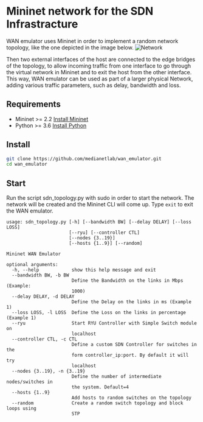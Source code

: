 # Mininet network for the SDN Infrastracture

WAN emulator uses Mininet in order to implement a random network topology, like the one depicted in the image below.
![Network](https://github.com/themisAnagno/wan_emulator/blob/master/image_preview.png)

Then two external interfaces of the host are connected to the edge bridges of the topology, to allow incoming traffic from one interface to go through the virtual network in Mininet and to exit the host from the other interface. This way, WAN emulator can be used as part of a larger physical Network, adding various traffic parameters, such as delay, bandwidth and loss.

## Requirements

* Mininet >= 2.2 [Install Mininet](http://mininet.org/download/)
* Python >= 3.6 [Install Python](https://www.python.org/downloads/)

## Install

```bash
git clone https://github.com/medianetlab/wan_emulator.git
cd wan_emulator
```

## Start

Run the script sdn_topology.py with sudo in order to start the network. The network will be created and the Mininet CLI will come up. Type `exit` to exit the WAN emulator.

```man
usage: sdn_topology.py [-h] [--bandwidth BW] [--delay DELAY] [--loss LOSS]
                       [--ryu] [--controller CTL]
                       [--nodes {3..19}]
                       [--hosts {1..9}] [--random]

Mininet WAN Emulator

optional arguments:
  -h, --help            show this help message and exit
  --bandwidth BW, -b BW
                        Define the Bandwidth on the links in Mbps (Example:
                        1000)
  --delay DELAY, -d DELAY
                        Define the Delay on the links in ms (Example 1)
  --loss LOSS, -l LOSS  Define the Loss on the links in percentage (Example 1)
  --ryu                 Start RYU Controller with Simple Switch module on
                        localhost
  --controller CTL, -c CTL
                        Define a custom SDN Controller for switches in the
                        form controller_ip:port. By default it will try
                        localhost
  --nodes {3..19}, -n {3..19}
                        Define the number of intermediate nodes/switches in
                        the system. Default=4
  --hosts {1..9}
                        Add hosts to random switches on the topology
  --random              Create a random switch topology and block loops using
                        STP
```
